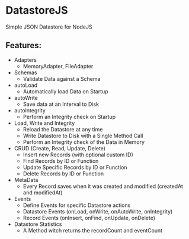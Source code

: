 # DatastoreJS
Simple JSON Datastore for NodeJS

## Features:
- Adapters
    - MemoryAdapter, FileAdapter
- Schemas
    - Validate Data against a Schema
- autoLoad
    - Automatically load Data on Startup
- autoWrite
    - Save data at an Interval to Disk
- autoIntegrity
    - Perform an Integrity check on Startup
- Load, Write and Integrity
    - Reload the Datastore at any time
    - Write Datastore to Disk with a Single Method Call
    - Perform an Integrity check of the Data in Memory
- CRUD (Create, Read, Update, Delete)
    - Insert new Records (with optional custom ID)
    - Find Records by ID or Function
    - Update Specific Records by ID or Function
    - Delete Records by ID or Function
- MetaData
    - Every Record saves when it was created and modified (createdAt and modifiedAt)
- Events
    - Define Events for specific Datastore actions
    - Datastore Events (onLoad, onWrite, onAutoWrite, onIntegrity)
    - Record Events (onInsert, onFind, onUpdate, onDelete)
- Datastore Statistics
    - A Method witch returns the recordCount and eventCount